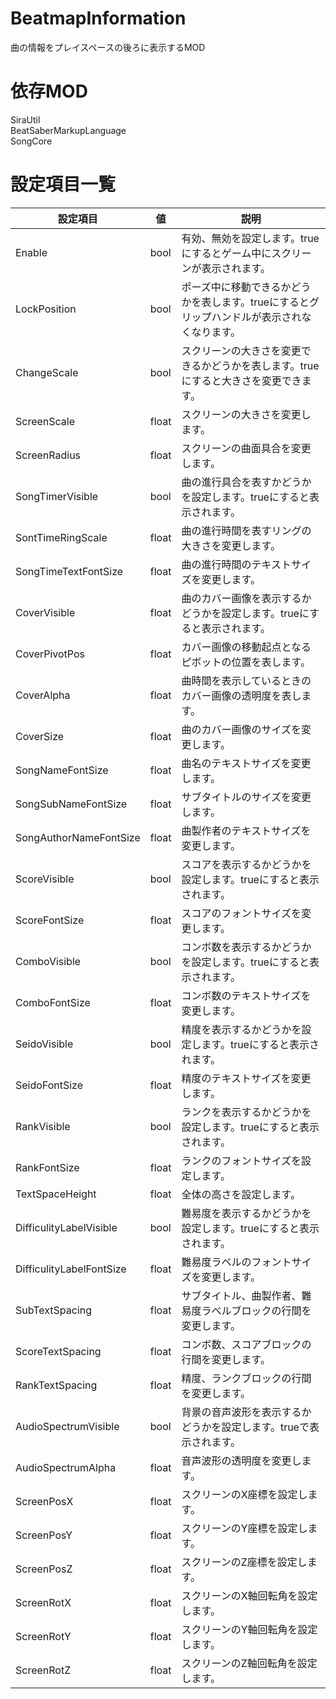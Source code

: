 # BeatmapInformation
曲の情報をプレイスペースの後ろに表示するMOD  
# 依存MOD  
SiraUtil  
BeatSaberMarkupLanguage  
SongCore  
# 設定項目一覧  
|設定項目|値|説明|
|---|---|---|
|Enable|bool|有効、無効を設定します。trueにするとゲーム中にスクリーンが表示されます。|
|LockPosition|bool|ポーズ中に移動できるかどうかを表します。trueにするとグリップハンドルが表示されなくなります。|
|ChangeScale|bool|スクリーンの大きさを変更できるかどうかを表します。trueにすると大きさを変更できます。|
|ScreenScale|float|スクリーンの大きさを変更します。|
|ScreenRadius|float|スクリーンの曲面具合を変更します。|
|SongTimerVisible|bool|曲の進行具合を表すかどうかを設定します。trueにすると表示されます。|
|SontTimeRingScale|float|曲の進行時間を表すリングの大きさを変更します。|
|SongTimeTextFontSize|float|曲の進行時間のテキストサイズを変更します。|
|CoverVisible|float|曲のカバー画像を表示するかどうかを設定します。trueにすると表示されます。|
|CoverPivotPos|float|カバー画像の移動起点となるピボットの位置を表します。|
|CoverAlpha|float|曲時間を表示しているときのカバー画像の透明度を表します。|
|CoverSize|float|曲のカバー画像のサイズを変更します。|
|SongNameFontSize|float|曲名のテキストサイズを変更します。|
|SongSubNameFontSize|float|サブタイトルのサイズを変更します。|
|SongAuthorNameFontSize|float|曲製作者のテキストサイズを変更します。|
|ScoreVisible|bool|スコアを表示するかどうかを設定します。trueにすると表示されます。|
|ScoreFontSize|float|スコアのフォントサイズを変更します。|
|ComboVisible|bool|コンボ数を表示するかどうかを設定します。trueにすると表示されます。|
|ComboFontSize|float|コンボ数のテキストサイズを変更します。|
|SeidoVisible|bool|精度を表示するかどうかを設定します。trueにすると表示されます。|
|SeidoFontSize|float|精度のテキストサイズを変更します。|
|RankVisible|bool|ランクを表示するかどうかを設定します。trueにすると表示されます。|
|RankFontSize|float|ランクのフォントサイズを設定します。|
|TextSpaceHeight|float|全体の高さを設定します。|
|DifficulityLabelVisible|bool|難易度を表示するかどうかを設定します。trueにすると表示されます。|
|DifficulityLabelFontSize|float|難易度ラベルのフォントサイズを変更します。|
|SubTextSpacing|float|サブタイトル、曲製作者、難易度ラベルブロックの行間を変更します。|
|ScoreTextSpacing|float|コンボ数、スコアブロックの行間を変更します。|
|RankTextSpacing|float|精度、ランクブロックの行間を変更します。|
|AudioSpectrumVisible|bool|背景の音声波形を表示するかどうかを設定します。trueで表示されます。|
|AudioSpectrumAlpha|float|音声波形の透明度を変更します。|
|ScreenPosX|float|スクリーンのX座標を設定します。|
|ScreenPosY|float|スクリーンのY座標を設定します。|
|ScreenPosZ|float|スクリーンのZ座標を設定します。|
|ScreenRotX|float|スクリーンのX軸回転角を設定します。|
|ScreenRotY|float|スクリーンのY軸回転角を設定します。|
|ScreenRotZ|float|スクリーンのZ軸回転角を設定します。|
